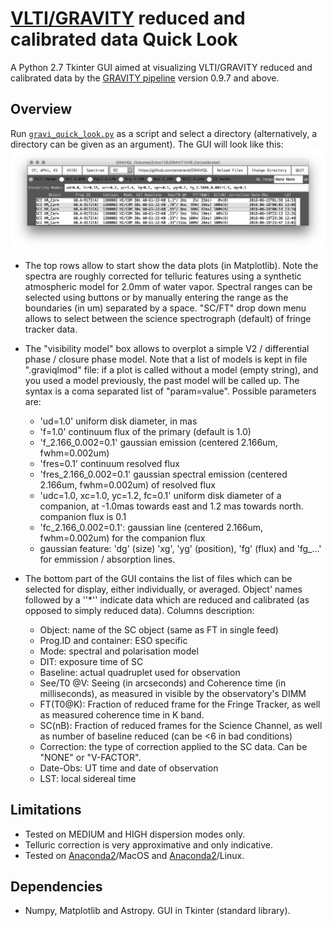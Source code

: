 # [VLTI/GRAVITY](https://www.eso.org/sci/facilities/paranal/instruments/gravity.html) reduced and calibrated data Quick Look

A Python 2.7 Tkinter GUI aimed at visualizing VLTI/GRAVITY reduced and calibrated data by the [GRAVITY pipeline](https://www.eso.org/sci/software/pipelines/gravity/gravity-pipe-recipes.html) version 0.9.7 and above.

## Overview

Run [`gravi_quick_look.py`](gravi_quick_look.py) as a script and select a directory (alternatively, a directory can be given as an argument). The GUI will look like this: ![Figure 1](graviql.png)

* The top rows allow to start show the data plots (in Matplotlib). Note the spectra are roughly corrected for telluric features using a synthetic atmospheric model for 2.0mm of water vapor. Spectral ranges can be selected using buttons or by manually entering the range as the boundaries (in um) separated by a space. "SC/FT" drop down menu allows to select between the science spectrograph (default) of fringe tracker data.

* The "visibility model" box allows to overplot a simple V2 / differential phase / closure phase model. Note that a list of models is kept in file ".graviqlmod" file: if a plot is called without a model (empty string), and you used a model previously, the past model will be called up. The syntax is a coma separated list of "param=value". Possible parameters are:
  - 'ud=1.0' uniform disk diameter, in mas
  - 'f=1.0' continuum flux of the primary (default is 1.0)
  - 'f_2.166_0.002=0.1' gaussian emission (centered 2.166um, fwhm=0.002um)
  - 'fres=0.1' continuum resolved flux
  - 'fres_2.166_0.002=0.1' gaussian spectral emission (centered 2.166um, fwhm=0.002um) of resolved flux
  - 'udc=1.0, xc=1.0, yc=1.2, fc=0.1' uniform disk diameter of a companion, at -1.0mas towards east and 1.2 mas towards north. companion flux is 0.1
  - 'fc_2.166_0.002=0.1': gaussian line (centered 2.166um, fwhm=0.002um) for the companion flux
  - gaussian feature: 'dg' (size) 'xg', 'yg' (position), 'fg' (flux) and 'fg_...' for emmission / absorption lines.

* The bottom part of the GUI contains the list of files which can be selected for display, either individually, or averaged. Object' names followed by a ''\*'' indicate data which are reduced and calibrated (as opposed to simply reduced data). Columns description:
  - Object: name of the SC object (same as FT in single feed)
  - Prog.ID and container: ESO specific
  - Mode: spectral and polarisation model
  - DIT: exposure time of SC
  - Baseline: actual quadruplet used for observation
  - See/T0 @V: Seeing (in arcseconds) and Coherence time (in milliseconds), as measured in visible by the observatory's DIMM
  - FT(T0@K): Fraction of reduced frame for the Fringe Tracker, as well as measured coherence time in K band.
  - SC(nB): Fraction of reduced frames for the Science Channel, as well as number of baseline reduced (can be <6 in bad conditions)
  - Correction: the type of correction applied to the SC data. Can be "NONE" or "V-FACTOR".
  - Date-Obs: UT time and date of observation
  - LST: local sidereal time

## Limitations
* Tested on MEDIUM and HIGH dispersion modes only.
* Telluric correction is very approximative and only indicative.
* Tested on [Anaconda2](https://www.continuum.io/downloads)/MacOS and [Anaconda2](https://www.continuum.io/downloads)/Linux.

## Dependencies

* Numpy, Matplotlib and Astropy. GUI in Tkinter (standard library).
